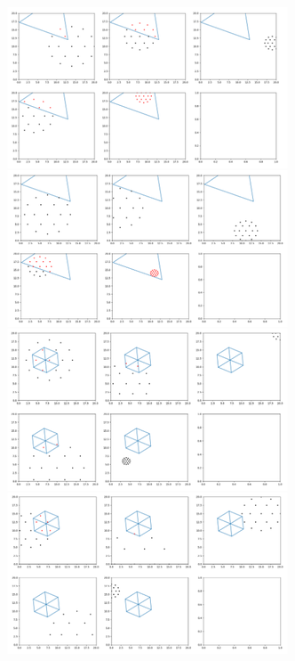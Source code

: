 ![1](images/tri_5.png)
![2](images/tri_10.png)
![3](images/hex_5.png)
![4](images/hex_10.png)
<!-- ![5](images/tri_5.png) -->

